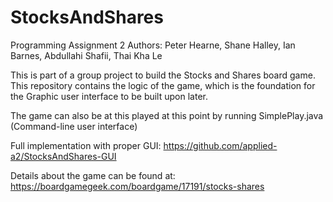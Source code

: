 # StocksAndShares
Programming Assignment 2
Authors: Peter Hearne, Shane Halley, Ian Barnes, Abdullahi Shafii, Thai Kha Le

This is part of a group project to build the Stocks and Shares board game. 
This repository contains the logic of the game, which is the foundation for the Graphic user interface to be built upon later.

The game can also be at this played at this point by running SimplePlay.java (Command-line user interface)

Full implementation with proper GUI: https://github.com/applied-a2/StocksAndShares-GUI

Details about the game can be found at:
https://boardgamegeek.com/boardgame/17191/stocks-shares
